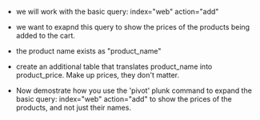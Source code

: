 * we will work with the basic query:
	index="web" action="add" 

* we want to exapnd this query to show the prices of the products being added to the cart.

* the product name exists as "product_name"

* create an additional table that translates product_name into product_price. Make up prices, they don't matter.

* Now demostrate how you use the 'pivot' plunk command to expand the basic query:
	index="web" action="add"
	to show the prices of the products, and not just their names.
